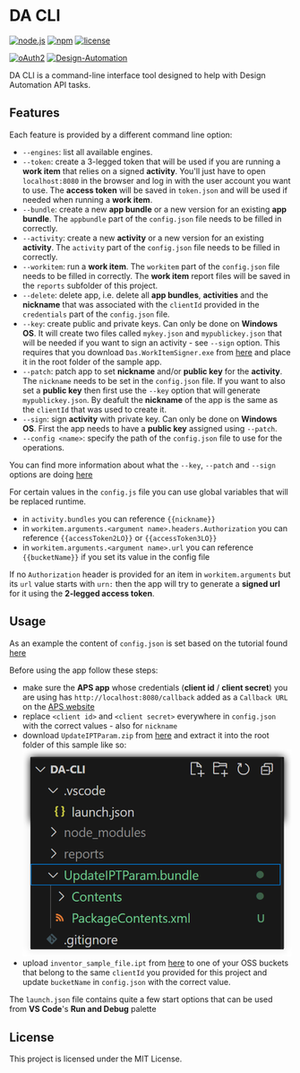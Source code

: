 # DA CLI

[![node.js](https://img.shields.io/badge/Node.js-16.16-blue.svg)](https://nodejs.org)
[![npm](https://img.shields.io/badge/npm-8.11-blue.svg)](https://www.npmjs.com/)
[![license](https://img.shields.io/badge/License-MIT-green.svg)](https://opensource.org/licenses/MIT)

[![oAuth2](https://img.shields.io/badge/oAuth2-v2-green.svg)](http://developer.autodesk.com/)
[![Design-Automation](https://img.shields.io/badge/Design%20Automation-v3-green.svg)](http://developer.autodesk.com/)

DA CLI is a command-line interface tool designed to help with Design Automation API tasks.

## Features

Each feature is provided by a different command line option:
- `--engines`: list all available engines.
- `--token`: create a 3-legged token that will be used if you are running a **work item** that relies on a signed **activity**. You'll just have to open `localhost:8080` in the browser and log in with the user account you want to use. The **access token** will be saved in `token.json` and will be used if needed when running a **work item**.
- `--bundle`: create a new **app bundle** or a new version for an existing **app bundle**. The `appbundle` part of the `config.json` file needs to be filled in correctly.
- `--activity`: create a new **activity** or a new version for an existing **activity**. The `activity` part of the `config.json` file needs to be filled in correctly.
- `--workitem`: run a **work item**. The `workitem` part of the `config.json` file needs to be filled in correctly. The **work item** report files will be saved in the `reports` subfolder of this project.
- `--delete`: delete app, i.e. delete all **app bundles**, **activities** and the **nickname** that was associated with the `clientId` provided in the `credentials` part of the `config.json` file.
- `--key`: create public and private keys. Can only be done on **Windows OS**. It will create two files called `mykey.json` and `mypublickey.json` that will be needed if you want to sign an activity - see `--sign` option. This requires that you download `Das.WorkItemSigner.exe` from [here](https://github.com/autodesk-platform-services/aps-designautomation-signer/releases/) and place it in the root folder of the sample app.
- `--patch`: patch app to set **nickname** and/or **public key** for the **activity**. The `nickname` needs to be set in the `config.json` file. If you want to also set a **public key** then first use the `--key` option that will generate `mypublickey.json`. By deafult the **nickname** of the app is the same as the `clientId` that was used to create it. 
- `--sign`: sign **activity** with private key. Can only be done on **Windows OS**. First the app needs to have a **public key** assigned using `--patch`.  
- `--config <name>`: specify the path of the `config.json` file to use for the operations.

You can find more information about what the `--key`, `--patch` and `--sign` options are doing [here](https://aps.autodesk.com/en/docs/design-automation/v3/developers_guide/3-legged-oauth-token-usage/)

For certain values in the `config.js` file you can use global variables that will be replaced runtime. 
- in `activity.bundles` you can reference `{{nickname}}`
- in `workitem.arguments.<argument name>.headers.Authorization` you can reference `{{accessToken2LO}}` or `{{accessToken3LO}}` 
- in `workitem.arguments.<argument name>.url` you can reference `{{bucketName}}` if you set its value in the config file

If no `Authorization` header is provided for an item in `workitem.arguments` but its `url` value starts with `urn:` then the app will try to generate a **signed url** for it using the **2-legged access token**.

## Usage

As an example the content of `config.json` is set based on the tutorial found [here](https://get-started.aps.autodesk.com/tutorials/design-automation/)

Before using the app follow these steps:
- make sure the **APS app** whose credentials (**client id** / **client secret**) you are using has `http://localhost:8080/callback` added as a `Callback URL` on the [APS website](https://aps.autodesk.com/)
- replace `<client id>` and `<client secret>` everywhere in `config.json` with the correct values - also for `nickname`
- download `UpdateIPTParam.zip` from [here](https://github.com/autodesk-platform-services/aps-design-automation-nodejs/tree/nodejs/bundles) and extract it into the root folder of this sample like so:
![app bundle location](./images/appbundle.png)
- upload `inventor_sample_file.ipt` from [here](https://github.com/autodesk-platform-services/aps-design-automation-nodejs/tree/nodejs/sample%20files) to one of your OSS buckets that belong to the same `clientId` you provided for this project and update `bucketName` in `config.json` with the correct value.

The `launch.json` file contains quite a few start options that can be used from **VS Code**'s **Run and Debug** palette  

## License

This project is licensed under the MIT License.